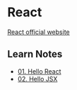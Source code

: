 # React

[React official website](https://zh-hant.reactjs.org/)

## Learn Notes

- [01. Hello React](01-hello-react/README.md)
- [02. Hello JSX](02-hello-jsx/README.md)
